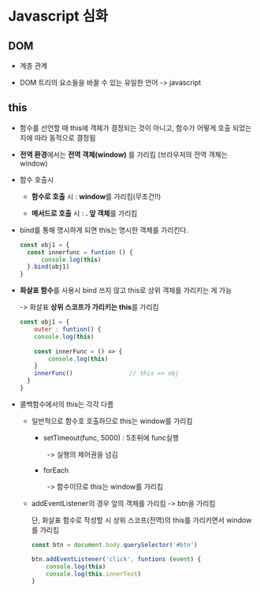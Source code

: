 # Javascript 심화

## DOM

- 계층 관계

- DOM 트리의 요소들을 바꿀 수 있는 유일한 언어 -> javascript



## this

- 함수를 선언할 때 this에 객체가 결정되는 것이 아니고, 함수가 어떻게 호출 되었는지에 따라 동적으로 결정됨

- **전역 환경**에서는 **전역 객체(window)** 를 가리킴 (브라우저의 전역 객체는 window)

- 함수 호출시 
  
  - **함수로 호출** 시 : **window**를 가리킴(무조건!!)
  
  - **메서드로 호출** 시 : **. 앞 객체**를 가리킴

- bind를 통해 명시하게 되면 this는 명시한 객체를 가리킨다.
  
  ```javascript
  const obj1 = {
    const innerfunc = funtion () {
        console.log(this)
    }.bind(obj1)
  }
  ```

- **화살표 함수**를 사용시 bind 쓰지 않고 this로 상위 객체를 가리키는 게 가능
  
  -> 화살표 **상위 스코프가 가리키는 this**를 가리킴
  
  ```javascript
  const obj1 = {
      outer : funtion() {
      console.log(this)
      
      const innerFunc = () => {
          console.log(this)
      }
      innerFunc()                // this => obj
    }
  }
  ```

- 콜백함수에서의 this는 각각 다름
  
  - 일반적으로 함수호 호출하므로 this는 window를 가리킴
    
    - setTimeout(func, 5000) : 5초뒤에 func실행
    
            -> 실행의 제어권을 넘김
    
    - forEach
    
            -> 함수이므로 this는 window를 가리킴
  
  - addEventListener의 경우 앞의 객체를 가리킴 -> btn을 가리킴
    
    단, 화살표 함수로 작성할 시 상위 스코프(전역)의 this를 가리키면서 window를 가리킴
    
    ```javascript
    const btn = document.body.querySelector('#btn')
    
    btn.addEventListener('click', funtions (event) {
        console.log(this)
        console.log(this.innerText)
    }
    ```





